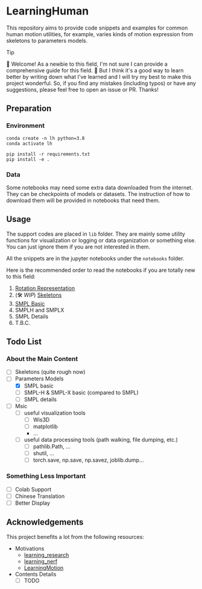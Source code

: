 # LearningHuman

This repository aims to provide code snippets and examples for common human motion utilities, for example, varies kinds of motion expression from skeletons to parameters models.

> [!TIP]
>
> 👋 Welcome! As a newbie to this field, I'm not sure I can provide a comprehensive guide for this field. 📖 But I think it's a good way to learn better by writing down what I've learned and I will try my best to make this project wonderful. So, if you find any mistakes (including typos) or have any suggestions, please feel free to open an issue or PR. Thanks!

## Preparation

### Environment

```shell
conda create -n lh python=3.8
conda activate lh

pip install -r requirements.txt
pip install -e .
```

### Data

Some notebooks may need some extra data downloaded from the internet. They can be checkpoints of models or datasets. The instruction of how to download them will be provided in notebooks that need them.

## Usage

The support codes are placed in `lib` folder. They are mainly some utility functions for visualization or logging or data organization or something else. You can just ignore them if you are not interested in them.

All the snippets are in the jupyter notebooks under the `notebooks` folder.

Here is the recommended order to read the notebooks if you are totally new to this field:

1. [Rotation Representation](notebooks/rotation_representation.ipynb)
2. \(🛠️ *WIP*\) [Skeletons](notebooks/skeletons.ipynb)
3. [SMPL Basic](notebooks/SMPL_basic.ipynb)
4. SMPLH and SMPLX
5. SMPL Details
6. T.B.C.


## Todo List

### About the Main Content

- [ ] Skeletons (quite rough now)
- [ ] Parameters Models
    - [x] SMPL basic
    - [ ] SMPL-H & SMPL-X basic (compared to SMPL)
    - [ ] SMPL details
- [ ] Msic
    - [ ] useful visualization tools
        - [ ] Wis3D
        - [ ] matplotlib
        - ...
    - [ ] useful data processing tools (path walking, file dumping, etc.)
        - [ ] pathlib.Path, ...
        - [ ] shutil, ...
        - [ ] torch.save, np.save, np.savez, joblib.dump...

### Something Less Important

- [ ] Colab Support
- [ ] Chinese Translation
- [ ] Better Display

## Acknowledgements

This project benefits a lot from the following resources:

- Motivations
    - [learning_research](https://github.com/pengsida/learning_research)
    - [learning_nerf](https://github.com/pengsida/learning_nerf)
    - [LearningMotion](https://github.com/phj128/LearningMotion)
- Contents Details
    - [ ] TODO